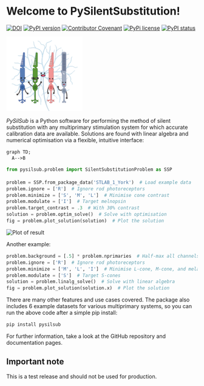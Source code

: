 Welcome to PySilentSubstitution!
================================



[![DOI](https://zenodo.org/badge/390693759.svg)](https://zenodo.org/badge/latestdoi/390693759) [![PyPI version](https://badge.fury.io/py/pysilsub.svg)](https://badge.fury.io/py/pysilsub) [![Contributor Covenant](https://img.shields.io/badge/Contributor%20Covenant-2.0-4baaaa.svg)](./CODE_OF_CONDUCT.md)  [![PyPi license](https://badgen.net/pypi/license/pip/)](https://pypi.com/project/pip/) [![PyPI status](https://img.shields.io/pypi/status/ansicolortags.svg)](https://pypi.python.org/pypi/ansicolortags/) 

<img src="https://github.com/PySilentSubstitution/pysilsub/blob/main/logo/photoreceptor_characters.png?raw=True" alt="photoreceptor-characters" width="200"/>

*PySilSub* is a Python software for performing the method of silent substitution with any multiprimary stimulation system for which accurate calibration data are available. Solutions are found with linear algebra and numerical optimisation via a flexible, intuitive interface:

```mermaid
graph TD;
  A-->B
```

```Python
from pysilsub.problem import SilentSubstitutionProblem as SSP

problem = SSP.from_package_data('STLAB_1_York')  # Load example data
problem.ignore = ['R']  # Ignore rod photoreceptors
problem.minimize = ['S', 'M', 'L']  # Minimise cone contrast
problem.modulate = ['I']  # Target melnopsin
problem.target_contrast = .3  # With 30% contrast 
solution = problem.optim_solve()  # Solve with optimisation
fig = problem.plot_solution(solution)  # Plot the solution
```

![Plot of result](./img/ss_example.svg)

Another example: 

```Python
problem.background = [.5] * problem.nprimaries  # Half-max all channels
problem.ignore = ['R']  # Ignore rod photoreceptors
problem.minimize = ['M', 'L', 'I']  # Minimise L-cone, M-cone, and melanopsin
problem.modulate = ['S']  # Target S-cones
solution = problem.linalg_solve()  # Solve with linear algebra
fig = problem.plot_solution(solution.x)  # Plot the solution
```

There are many other features and use cases covered. The package also includes 6 example datasets for various multiprimary systems, so you can run the above code after a simple pip install:

```bash
pip install pysilsub
```

For further information, take a look at the GitHub repository and documentation pages. 

Important note
--------------

This is a test release and should not be used for production.

